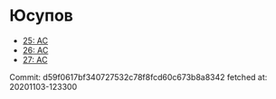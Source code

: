 # Юсупов
- [25: AC](25.md)
- [26: AC](26.md)
- [27: AC](27.md)

Commit: d59f0617bf340727532c78f8fcd60c673b8a8342
 fetched at: 20201103-123300
